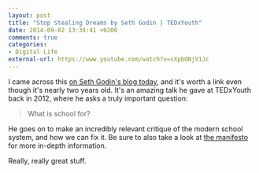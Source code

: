 ```yaml
---
layout: post
title: "Stop Stealing Dreams by Seth Godin | TEDxYouth"
date: 2014-09-02 13:34:41 +0200
comments: true
categories:
- Digital Life
external-url: https://www.youtube.com/watch?v=sXpbONjV1Jc
---
```


I came across this [on Seth Godin's blog today](http://sethgodin.typepad.com/seths_blog/2014/09/the-shameful-fraud-of-sorting-for-youth-meritocracy.html), and it's worth a link even though it's nearly two years old. It's an amazing talk he gave at TEDxYouth back in 2012, where he asks a truly important question:

<blockquote>
What is school for?
</blockquote>

He goes on to make an incredibly relevant critique of the modern school system, and how we can fix it. Be sure to also take a look at [the manifesto](http://sethgodin.typepad.com/files/stopstealingdreams-screen.pdf) for more in-depth information.

Really, really great stuff.
